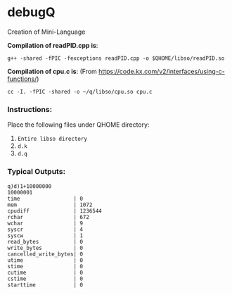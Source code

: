 # debugQ
Creation of Mini-Language

__Compilation of readPID.cpp is__:

`g++ -shared -fPIC -fexceptions readPID.cpp -o $QHOME/libso/readPID.so`

__Compilation of cpu.c is__: 
(From https://code.kx.com/v2/interfaces/using-c-functions/)

`cc -I. -fPIC -shared -o ~/q/libso/cpu.so cpu.c`


### Instructions:

Place the following files under QHOME directory:
1) `Entire libso directory`
2) `d.k`
3) `d.q` 


### Typical Outputs:

```
q)d)1+10000000
10000001
time                 | 0
mem                  | 1072
cpudiff              | 1236544
rchar                | 672
wchar                | 9
syscr                | 4
syscw                | 1
read_bytes           | 0
write_bytes          | 0
cancelled_write_bytes| 0
utime                | 0
stime                | 0
cutime               | 0
cstime               | 0
starttime            | 0
```
